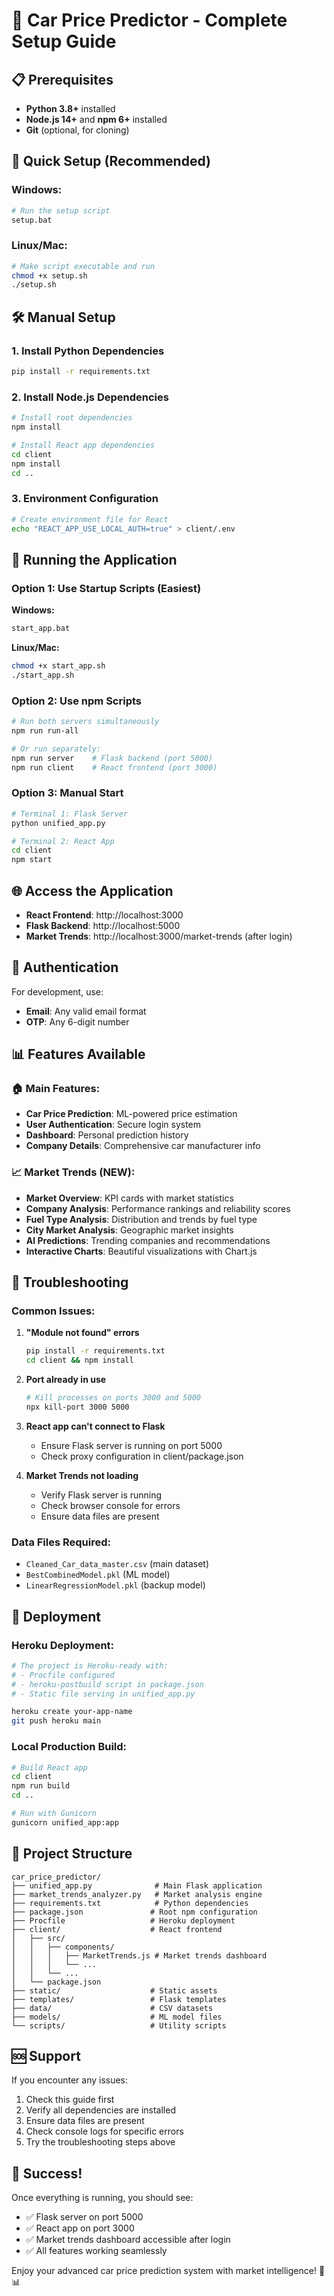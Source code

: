 # 🚀 Car Price Predictor - Complete Setup Guide

## 📋 Prerequisites

- **Python 3.8+** installed
- **Node.js 14+** and **npm 6+** installed
- **Git** (optional, for cloning)

## 🔧 Quick Setup (Recommended)

### Windows:
```bash
# Run the setup script
setup.bat
```

### Linux/Mac:
```bash
# Make script executable and run
chmod +x setup.sh
./setup.sh
```

## 🛠️ Manual Setup

### 1. Install Python Dependencies
```bash
pip install -r requirements.txt
```

### 2. Install Node.js Dependencies
```bash
# Install root dependencies
npm install

# Install React app dependencies
cd client
npm install
cd ..
```

### 3. Environment Configuration
```bash
# Create environment file for React
echo "REACT_APP_USE_LOCAL_AUTH=true" > client/.env
```

## 🚀 Running the Application

### Option 1: Use Startup Scripts (Easiest)

**Windows:**
```bash
start_app.bat
```

**Linux/Mac:**
```bash
chmod +x start_app.sh
./start_app.sh
```

### Option 2: Use npm Scripts
```bash
# Run both servers simultaneously
npm run run-all

# Or run separately:
npm run server    # Flask backend (port 5000)
npm run client    # React frontend (port 3000)
```

### Option 3: Manual Start
```bash
# Terminal 1: Flask Server
python unified_app.py

# Terminal 2: React App
cd client
npm start
```

## 🌐 Access the Application

- **React Frontend**: http://localhost:3000
- **Flask Backend**: http://localhost:5000
- **Market Trends**: http://localhost:3000/market-trends (after login)

## 🔑 Authentication

For development, use:
- **Email**: Any valid email format
- **OTP**: Any 6-digit number

## 📊 Features Available

### 🏠 Main Features:
- **Car Price Prediction**: ML-powered price estimation
- **User Authentication**: Secure login system
- **Dashboard**: Personal prediction history
- **Company Details**: Comprehensive car manufacturer info

### 📈 Market Trends (NEW):
- **Market Overview**: KPI cards with market statistics
- **Company Analysis**: Performance rankings and reliability scores
- **Fuel Type Analysis**: Distribution and trends by fuel type
- **City Market Analysis**: Geographic market insights
- **AI Predictions**: Trending companies and recommendations
- **Interactive Charts**: Beautiful visualizations with Chart.js

## 🔧 Troubleshooting

### Common Issues:

1. **"Module not found" errors**
   ```bash
   pip install -r requirements.txt
   cd client && npm install
   ```

2. **Port already in use**
   ```bash
   # Kill processes on ports 3000 and 5000
   npx kill-port 3000 5000
   ```

3. **React app can't connect to Flask**
   - Ensure Flask server is running on port 5000
   - Check proxy configuration in client/package.json

4. **Market Trends not loading**
   - Verify Flask server is running
   - Check browser console for errors
   - Ensure data files are present

### Data Files Required:
- `Cleaned_Car_data_master.csv` (main dataset)
- `BestCombinedModel.pkl` (ML model)
- `LinearRegressionModel.pkl` (backup model)

## 🚀 Deployment

### Heroku Deployment:
```bash
# The project is Heroku-ready with:
# - Procfile configured
# - heroku-postbuild script in package.json
# - Static file serving in unified_app.py

heroku create your-app-name
git push heroku main
```

### Local Production Build:
```bash
# Build React app
cd client
npm run build
cd ..

# Run with Gunicorn
gunicorn unified_app:app
```

## 📁 Project Structure

```
car_price_predictor/
├── unified_app.py              # Main Flask application
├── market_trends_analyzer.py   # Market analysis engine
├── requirements.txt            # Python dependencies
├── package.json               # Root npm configuration
├── Procfile                   # Heroku deployment
├── client/                    # React frontend
│   ├── src/
│   │   ├── components/
│   │   │   ├── MarketTrends.js # Market trends dashboard
│   │   │   └── ...
│   │   └── ...
│   └── package.json
├── static/                    # Static assets
├── templates/                 # Flask templates
├── data/                      # CSV datasets
├── models/                    # ML model files
└── scripts/                   # Utility scripts
```

## 🆘 Support

If you encounter any issues:

1. Check this guide first
2. Verify all dependencies are installed
3. Ensure data files are present
4. Check console logs for specific errors
5. Try the troubleshooting steps above

## 🎉 Success!

Once everything is running, you should see:
- ✅ Flask server on port 5000
- ✅ React app on port 3000
- ✅ Market trends dashboard accessible after login
- ✅ All features working seamlessly

Enjoy your advanced car price prediction system with market intelligence! 🚗📊
